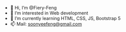 - 👋 Hi, I’m @Fiery-Feng
- 👀 I’m interested in Web development
- 🌱 I’m currently learning HTML, CSS, JS, Bootstrap 5
- 📫 Mail: soonyeefeng@gmail.com

<!---
Fiery-Feng/Fiery-Feng is a ✨ special ✨ repository because its `README.md` (this file) appears on your GitHub profile.
You can click the Preview link to take a look at your changes.
--->
